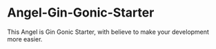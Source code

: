 # Angel-Gin-Gonic-Starter
This Angel is Gin Gonic Starter, with believe to make your development more easier.

